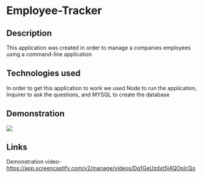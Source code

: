 # Employee-Tracker

## Description
This application was created in order to manage a companies employees using a command-line application

## Technologies used
In order to get this application to work we used Node to run the application, Inquirer to ask the questions, and MYSQL to create the database

## Demonstration
<img src="assets/demo.gif">

## Links
Demonstration video- https://app.screencastify.com/v2/manage/videos/Dg1GeUzdxt5j4QOplcQo